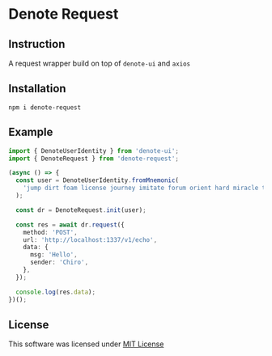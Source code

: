 # Denote Request

## Instruction

A request wrapper build on top of `denote-ui` and `axios`

## Installation

```
npm i denote-request
```

## Example

```ts
import { DenoteUserIdentity } from 'denote-ui';
import { DenoteRequest } from 'denote-request';

(async () => {
  const user = DenoteUserIdentity.fromMnemonic(
    'jump dirt foam license journey imitate forum orient hard miracle task castle',
  );

  const dr = DenoteRequest.init(user);

  const res = await dr.request({
    method: 'POST',
    url: 'http://localhost:1337/v1/echo',
    data: {
      msg: 'Hello',
      sender: 'Chiro',
    },
  });

  console.log(res.data);
})();
```

## License

This software was licensed under [MIT License](https://github.com/DenoteMD/denote-request/blob/master/LICENSE)
